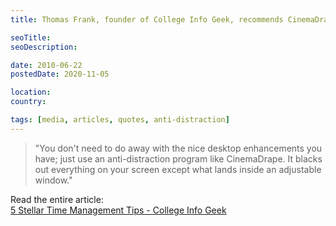 ```yaml
---
title: Thomas Frank, founder of College Info Geek, recommends CinemaDrape

seoTitle:
seoDescription:

date: 2010-06-22
postedDate: 2020-11-05

location:
country:

tags: [media, articles, quotes, anti-distraction]
---
```


> "You don't need to do away with the nice desktop enhancements you have; just use an anti-distraction program like CinemaDrape. It blacks out everything on your screen except what lands inside an adjustable window."

Read the entire article:  
[5 Stellar Time Management Tips - College Info Geek](https://web.archive.org/web/20160928091128/http://collegeinfogeek.com/5-time-management-tips/)

<!--more-->

